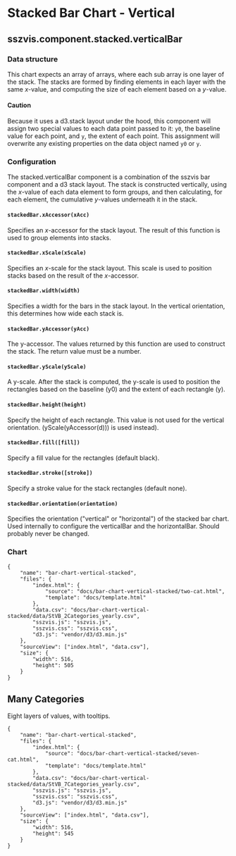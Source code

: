# Stacked Bar Chart - Vertical

## sszvis.component.stacked.verticalBar

### Data structure

This chart expects an array of arrays, where each sub array is one layer of the stack. The stacks are formed by finding elements in each layer with the same *x*-value, and computing the size of each element based on a *y*-value.

#### Caution

Because it uses a d3.stack layout under the hood, this component will assign two special values to each data point passed to it: `y0`, the baseline value for each point, and `y`, the extent of each point. This assignment will overwrite any existing properties on the data object named `y0` or `y`.

### Configuration

The stacked.verticalBar component is a combination of the sszvis bar component and a d3 stack layout. The stack is constructed vertically, using the *x*-value of each data element to form groups, and then calculating, for each element, the cumulative *y*-values underneath it in the stack.

#### `stackedBar.xAccessor(xAcc)`

Specifies an *x*-accessor for the stack layout. The result of this function is used to group elements into stacks.

#### `stackedBar.xScale(xScale)`

Specifies an *x*-scale for the stack layout. This scale is used to position stacks based on the result of the *x*-accessor.

#### `stackedBar.width(width)`

Specifies a width for the bars in the stack layout. In the vertical orientation, this determines how wide each stack is.

#### `stackedBar.yAccessor(yAcc)`

The y-accessor. The values returned by this function are used to construct the stack. The return value must be a number.

#### `stackedBar.yScale(yScale)`

A y-scale. After the stack is computed, the y-scale is used to position the rectangles based on the baseline (y0) and the extent of each rectangle (y).

#### `stackedBar.height(height)`

Specify the height of each rectangle. This value is not used for the vertical orientation. (yScale(yAccessor(d))) is used instead).

#### `stackedBar.fill([fill])`

Specify a fill value for the rectangles (default black).

#### `stackedBar.stroke([stroke])`

Specify a stroke value for the stack rectangles (default none).

#### `stackedBar.orientation(orientation)`

Specifies the orientation ("vertical" or "horizontal") of the stacked bar chart. Used internally to configure the verticalBar and the horizontalBar. Should probably never be changed.

### Chart

```project
{
    "name": "bar-chart-vertical-stacked",
    "files": {
        "index.html": {
            "source": "docs/bar-chart-vertical-stacked/two-cat.html",
            "template": "docs/template.html"
        },
        "data.csv": "docs/bar-chart-vertical-stacked/data/StVB_2Categories_yearly.csv",
        "sszvis.js": "sszvis.js",
        "sszvis.css": "sszvis.css",
        "d3.js": "vendor/d3/d3.min.js"
    },
    "sourceView": ["index.html", "data.csv"],
    "size": {
        "width": 516,
        "height": 505
    }
}
```

## Many Categories

Eight layers of values, with tooltips.

```project
{
    "name": "bar-chart-vertical-stacked",
    "files": {
        "index.html": {
            "source": "docs/bar-chart-vertical-stacked/seven-cat.html",
            "template": "docs/template.html"
        },
        "data.csv": "docs/bar-chart-vertical-stacked/data/StVB_7Categories_yearly.csv",
        "sszvis.js": "sszvis.js",
        "sszvis.css": "sszvis.css",
        "d3.js": "vendor/d3/d3.min.js"
    },
    "sourceView": ["index.html", "data.csv"],
    "size": {
        "width": 516,
        "height": 545
    }
}
```
